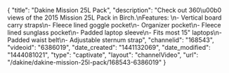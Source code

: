 {
    "title": "Dakine Mission 25L Pack",
    "description": "Check out 360\u00b0 views of the 2015 Mission 25L Pack in Birch.\nFeatures: \n- Vertical board carry straps\n- Fleece lined goggle pocket\n- Organizer pocket\n- Fleece lined sunglass pocket\n- Padded laptop sleeve\n- Fits most 15\" laptops\n- Padded waist belt\n- Adjustable sternum strap",
    "channelid": "168543",
    "videoid": "6386019",
    "date_created": "1441132069",
    "date_modified": "1444081021",
    "type": "captivate",
    "layout": "channelVideo",
    "url": "\/dakine\/dakine-mission-25l-pack\/168543-6386019"
}